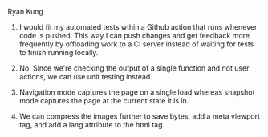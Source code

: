 Ryan Kung

1. I would fit my automated tests wthin a Github action that runs whenever code is pushed. This way I can push changes and get feedback more frequently by offloading work
to a CI server instead of waiting for tests to finish running locally.

2. No. Since we're checking the output of a single function and not user actions, we can use unit testing instead.

3. Navigation mode captures the page on a single load whereas snapshot mode captures the page at the current state it is in.

4. We can compress the images further to save bytes, add a meta viewport tag, and add a lang attribute to the html tag.